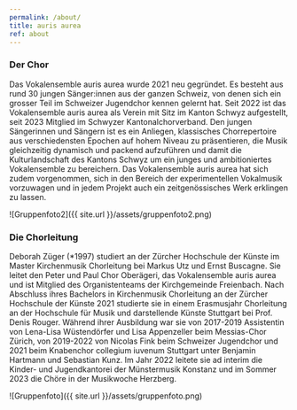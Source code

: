 ```yaml
---
permalink: /about/
title: auris aurea
ref: about
---
```


### Der Chor
Das Vokalensemble auris aurea wurde 2021 neu gegründet. Es besteht aus rund 30 jungen Sänger:innen aus der ganzen Schweiz, von denen sich ein grosser Teil im Schweizer Jugendchor kennen gelernt hat. Seit 2022 ist das Vokalensemble auris aurea als Verein mit Sitz im Kanton Schwyz aufgestellt, seit 2023 Mitglied im Schwyzer Kantonalchorverband. Den jungen Sängerinnen und Sängern ist es ein Anliegen, klassisches Chorrepertoire aus verschiedensten Epochen auf hohem Niveau zu präsentieren, die Musik gleichzeitig dynamisch und packend aufzuführen und damit die Kulturlandschaft des Kantons Schwyz um ein junges und ambitioniertes Vokalensemble zu bereichern. Das Vokalensemble auris aurea hat sich zudem vorgenommen, sich in den Bereich der experimentellen Vokalmusik vorzuwagen und in jedem Projekt auch ein zeitgenössisches Werk erklingen zu lassen.

![Gruppenfoto2]({{ site.url }}/assets/gruppenfoto2.png)

<!--
### Le choeur
Créé en 2021, l’ensemble vocal auris aurea, se compose de 30 jeunes chanteur.euse.s originaires de toute la Suisse, dont une grande partie s'est rencontrée au Chœur Suisse des Jeunes. Depuis 2022, auris aurea a établi son siège dans le canton de Schwyz. L’ensemble vocal a à cœur de présenter un répertoire choral classique de haut niveau, issu d’époques les plus diverses et d'interpréter cette musique de manière à la fois dynamique et captivante, enrichissant ainsi le paysage culturel du canton de Schwyz. L'ensemble vocal auris aurea a également l'intention de s'aventurer dans le domaine de la musique vocale expérimentale et d’interpréter une œuvre contemporaine lors de chaque projet.
-->

### Die Chorleitung
Deborah Züger (*1997) studiert an der Zürcher Hochschule der Künste im Master Kirchenmusik Chorleitung bei Markus Utz und Ernst Buscagne. Sie leitet den Peter und Paul Chor Oberägeri, das Vokalensemble auris aurea und ist Mitglied des Organistenteams der Kirchgemeinde Freienbach.
Nach Abschluss ihres Bachelors in Kirchenmusik Chorleitung an der Zürcher Hochschule der Künste 2021 studierte sie in einem Erasmusjahr Chorleitung an der Hochschule für Musik und darstellende Künste Stuttgart bei Prof. Denis Rouger.
Während ihrer Ausbildung war sie von 2017-2019 Assistentin von Lena-Lisa Wüstendörfer und Lisa Appenzeller beim Messias-Chor Zürich, von 2019-2022 von Nicolas Fink beim Schweizer Jugendchor und 2021 beim Knabenchor collegium iuvenum Stuttgart unter Benjamin Hartmann und Sebastian Kunz. Im Jahr 2022 leitete sie ad interim die Kinder- und Jugendkantorei der Münstermusik Konstanz und im Sommer 2023 die Chöre in der Musikwoche Herzberg.

![Gruppenfoto]({{ site.url }}/assets/gruppenfoto.png)

<!--
### La direction
Deborah Züger (*1997) a grandi à Pfäffikon (SZ) et a fait sa scolarité au collège d’Einsiedeln. Actuellement en classe de master à la Haute Ecole d’Arts de Zurich (ZHdK), elle se forme en direction chorale et en musique d’église auprès de Markus Utz et d’Ernst Buscagne. Elle est de plus assistante de direction au Chœur Suisse des Jeunes, dirige le Peter und Paul Chor Oberägeri, le chœur d’enfants et de jeunes de la cathédrale de Constance, l’ensemble vocal auris aurea et fait partie de l’équipe d’organistes de la paroisse de Freienbach. 

En 2021, à l’issue de son Bachelor à la ZHdK commencé en 2017, Deborah Züger a poursuivi ses études de direction chorale en faisant un Erasmus à la Haute Ecole de Musique et d’Arts visuels de Stuttgart dans la classe de Prof. Denis Rouger. Au cours de sa formation, elle a également occupé des postes d’assistante auprès de Lena-Lisa Wüstendörfer et de Lisa Appenzeller pour le chœur Messias de Zurich (2017-2019) ainsi qu’en 2021 à la maitrise de garçons collegium iuvenum Stuttgart, dirigée par Benjamin Hartmann et Sebastian Kunz.
-->